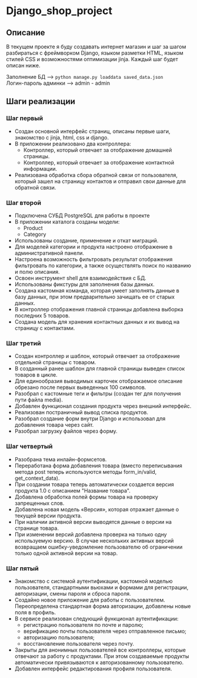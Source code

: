 # Django_shop_project
## Описание
В текущем проекте я буду создавать интернет магазин и шаг за шагом разбираться с фреймворком Django, языком разметки HTML, языком стилей CSS и возможностями оптимизации jinja. Каждый шаг будет описан ниже.  

Заполнение БД --> `python manage.py loaddata saved_data.json`  
Логин-пароль админки --> admin - admin  
## Шаги реализации
### Шаг первый
- Создан основной интерфейс страниц, описаны первые шаги, знакомство с jinja, html, css и django.  
- В приложении реализовано два контроллера:  
  - Контроллер, который отвечает за отображение домашней страницы.  
  -  Контроллер, который отвечает за отображение контактной информации.  
- Реализована обработка сбора обратной связи от пользователя, который зашел на страницу контактов и отправил свои данные для обратной связи.  
### Шаг второй
- Подключена СУБД PostgreSQL для работы в проекте  
- В приложении каталога созданы модели:  
  - Product  
  - Category  
- Использованы создание, применение и откат миграций.  
- Для моделей категории и продукта настроено отображение в административной панели.  
- Настроена возможность фильтровать результат отображения фильтровать по категории, а также осуществлять поиск по названию и полю описания.  
- Освоен инструмент shell для взаимодействия с БД.  
- Использованы фикстуры для заполнения базы данных.  
- Создана кастомная команда, которая умеет заполнять данные в базу данных, при этом предварительно зачищать ее от старых данных.  
- В контроллер отображения главной страницы добавлена выборка последних 5 товаров.  
- Создана модель для хранения контактных данных и их вывод на страницу с контактами.  
### Шаг третий
- Создан контроллер и шаблон, который отвечает за отображение отдельной страницы с товаром.  
- В созданный ранее шаблон для главной страницы выведен список товаров в цикле.  
- Для единообразия выводимых карточек отображаемое описание обрезано после первых выведенных 100 символов.  
- Разобрал с кастомные теги и фильтры (создан тег для получения пути файла media).  
- Добавлен функционал создания продукта через внешний интерфейс.  
- Реализован постраничный вывод списка продуктов.  
- Разобрал создание форм внутри Django и использовал для добавления товара через сайт.
- Разобрал загрузку файлов через форму.  
### Шаг четвертый
- Разобрана тема инлайн-формсетов.
- Переработана форма добавления товара (вместо  переписывания метода post теперь используются методы form_in/valid, get_context_data).
- При создании товара теперь автоматически создается версия продукта 1.0 с описанием "Название товара".  
- Добавлена обработка полей формы товара на проверку запрещенных слов.  
- Добавлена новая модель «Версия», которая отражает данные о текущей версии продукта.  
- При наличии активной версии выводятся данные о версии на странице товара.  
- При изменении версий добавлена проверка на только одну используемую версию. В случае нескольких активных версий возвращаем ошибку-уведомление пользователю об ограничении только одной активной версии на товар.  
### Шаг пятый
- Знакомство с системой аутентификации, кастомной моделью пользователя, стандартными вьюхами и формами для регистрации, авторизации, смены пароля и сброса пароля.  
- Создайно новое приложение для работы с пользователем. Переопределена стандартная форма авторизации, добавлены новые поля в профиль.  
- В сервисе реализован следующий функционал аутентификации:  
  - регистрацию пользователя по почте и паролю;  
  - верификацию почты пользователя через отправленное письмо;  
  - авторизацию пользователя;  
  - восстановление пользователя через почту.  
- Закрыты для анонимных пользователей все контроллеры, которые отвечают за работу с продуктами. При этом создаваемые продукты автоматически привязываются к авторизованному пользователю.
- Добавлен интерфейс редактирования профиля пользователя.
